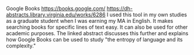 Google Books
https://books.google.com/
https://dh-abstracts.library.virginia.edu/works/6286
I used this tool in my own studies as a graduate student when I was earning my MA in English. It makes searching books for specific lines of text easy. It can also be used for other academic purposes. The linked abstract discusses this further and explains how Google Books can be used to study "the entropy of language and its complexity."
